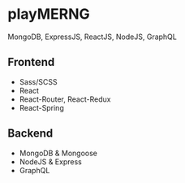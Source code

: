 # playMERNG

MongoDB, ExpressJS, ReactJS, NodeJS, GraphQL

## Frontend

- Sass/SCSS
- React
- React-Router, React-Redux
- React-Spring

## Backend

- MongoDB & Mongoose
- NodeJS & Express
- GraphQL
